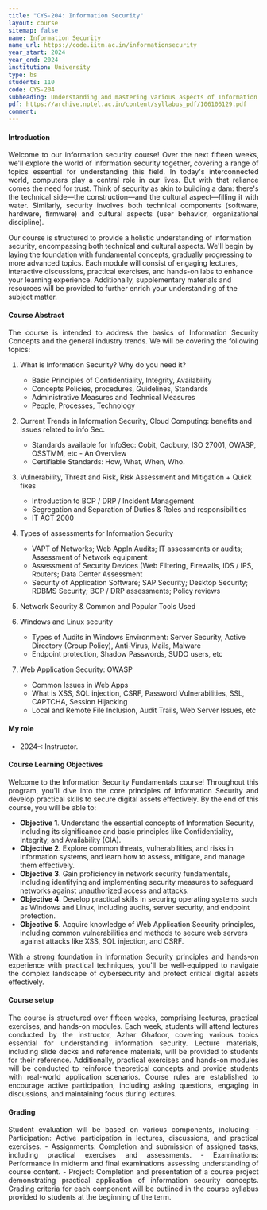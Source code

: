 ```yaml
---
title: "CYS-204: Information Security"
layout: course
sitemap: false
name: Information Security
name_url: https://code.iitm.ac.in/informationsecurity
year_start: 2024
year_end: 2024
institution: University
type: bs
students: 110
code: CYS-204
subheading: Understanding and mastering various aspects of Information security 
pdf: https://archive.nptel.ac.in/content/syllabus_pdf/106106129.pdf
comment: 
---
```

#### Introduction
<p align="justify">
Welcome to our information security course! Over the next fifteen weeks, we'll explore the world of information security together, covering a range of topics essential for understanding this field. In today's interconnected world, computers play a central role in our lives. But with that reliance comes the need for trust. Think of security as akin to building a dam: there's the technical side—the construction—and the cultural aspect—filling it with water. Similarly, security involves both technical components (software, hardware, firmware) and cultural aspects (user behavior, organizational discipline).

Our course is structured to provide a holistic understanding of information security, encompassing both technical and cultural aspects. We'll begin by laying the foundation with fundamental concepts, gradually progressing to more advanced topics. Each module will consist of engaging lectures, interactive discussions, practical exercises, and hands-on labs to enhance your learning experience. Additionally, supplementary materials and resources will be provided to further enrich your understanding of the subject matter.
</p>



#### Course Abstract
<p align="justify">
The course is intended to address the basics of Information Security Concepts and the general industry trends. We will be covering the following topics: </p>


1. What is Information Security? Why do you need it?
   - Basic Principles of Confidentiality, Integrity, Availability
   - Concepts Policies, procedures, Guidelines, Standards
   - Administrative Measures and Technical Measures
   - People, Processes, Technology

2. Current Trends in Information Security, Cloud Computing: benefits and Issues related to info Sec.
   - Standards available for InfoSec: Cobit, Cadbury, ISO 27001, OWASP, OSSTMM, etc - An Overview
   - Certifiable Standards: How, What, When, Who.

3. Vulnerability, Threat and Risk, Risk Assessment and Mitigation + Quick fixes
   - Introduction to BCP / DRP / Incident Management
   - Segregation and Separation of Duties & Roles and responsibilities
   - IT ACT 2000

4. Types of assessments for Information Security
   - VAPT of Networks; Web Appln Audits; IT assessments or audits; Assessment of Network equipment
   - Assessment of Security Devices (Web Filtering, Firewalls, IDS / IPS, Routers; Data Center Assessment
   - Security of Application Software; SAP Security; Desktop Security; RDBMS Security; BCP / DRP assessments; Policy reviews

5. Network Security & Common and Popular Tools Used

6. Windows and Linux security
   - Types of Audits in Windows Environment: Server Security, Active Directory (Group Policy), Anti-Virus, Mails, Malware
   - Endpoint protection, Shadow Passwords, SUDO users, etc

7. Web Application Security: OWASP
   - Common Issues in Web Apps
   - What is XSS, SQL injection, CSRF, Password Vulnerabilities, SSL, CAPTCHA, Session Hijacking
   - Local and Remote File Inclusion, Audit Trails, Web Server Issues, etc

#### My role
- 2024–: Instructor.

#### Course Learning Objectives
<p align="justify">
Welcome to the Information Security Fundamentals course! Throughout this program, you'll dive into the core principles of Information Security and develop practical skills to secure digital assets effectively. By the end of this course, you will be able to:</p>

- **Objective 1**. Understand the essential concepts of Information Security, including its significance and basic principles like Confidentiality, Integrity, and Availability (CIA).
- **Objective 2**. Explore common threats, vulnerabilities, and risks in information systems, and learn how to assess, mitigate, and manage them effectively.
- **Objective 3**. Gain proficiency in network security fundamentals, including identifying and implementing security measures to safeguard networks against unauthorized access and attacks.
- **Objective 4**. Develop practical skills in securing operating systems such as Windows and Linux, including audits, server security, and endpoint protection.
- **Objective 5**. Acquire knowledge of Web Application Security principles, including common vulnerabilities and methods to secure web servers against attacks like XSS, SQL injection, and CSRF.
<p align="justify">
With a strong foundation in Information Security principles and hands-on experience with practical techniques, you'll be well-equipped to navigate the complex landscape of cybersecurity and protect critical digital assets effectively. </p>


#### Course setup
<p align="justify">
The course is structured over fifteen weeks, comprising lectures, practical exercises, and hands-on modules. Each week, students will attend lectures conducted by the instructor, Azhar Ghafoor, covering various topics essential for understanding information security. Lecture materials, including slide decks and reference materials, will be provided to students for their reference. Additionally, practical exercises and hands-on modules will be conducted to reinforce theoretical concepts and provide students with real-world application scenarios. Course rules are established to encourage active participation, including asking questions, engaging in discussions, and maintaining focus during lectures.  
</p>

#### Grading
<p align="justify">
Student evaluation will be based on various components, including:
- Participation: Active participation in lectures, discussions, and practical exercises.
- Assignments: Completion and submission of assigned tasks, including practical exercises and assessments.
- Examinations: Performance in midterm and final examinations assessing understanding of course content.
- Project: Completion and presentation of a course project demonstrating practical application of information security concepts.
Grading criteria for each component will be outlined in the course syllabus provided to students at the beginning of the term.
</p>

